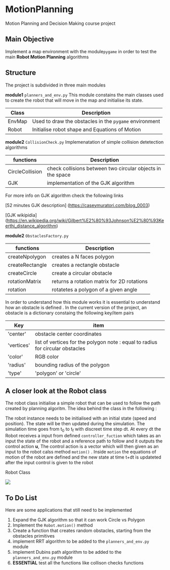 # MotionPlanning
Motion Planning and Decision Making course project

## Main Objective
Implement a map environment with the module``pygame`` in order to test the main **Robot Motion Planning** algorithms
## Structure
The project is subdivided in three main modules 

 **module1** ``planners_and_env.py``
 This module constains the main classes used to create the robot that will move in the map and initialise its state. 

| Class  | Description                                              |
|--------|----------------------------------------------------------|
| EnvMap | Used to draw the obstacles in the ``pygame`` environment |
| Robot  | Initialise robot shape and Equations of Motion           |


 **module2** ``CollisionCheck.py``
 Implemenatation of simple collision detetection algorithms 
 
| functions       | Description                                                |
|-----------------|------------------------------------------------------------|
| CircleCollision | check collisions between two circular objects in the space |
| GJK             | implementation of the GJK algorithm                        |

For more info on GJK algorithm check the following links

[52 minutes GJK description] (https://caseymuratori.com/blog_0003)

[GJK wikipidia] (https://en.wikipedia.org/wiki/Gilbert%E2%80%93Johnson%E2%80%93Keerthi_distance_algorithm)

**module2** ``ObstaclesFactory.py``


| functions       | Description                                |
|-----------------|--------------------------------------------|
| createNpolygon  | creates a N faces polygon                  |
| createRectangle | creates a rectangle obstacle               |
| createCircle    | create a circular obstacle                 |
| rotationMatrix  | returns a rotation matrix for 2D rotations |
| rotation        | rotatetes a polygon of a given angle       |

In order to understand how this module works it is essential to understand how an obstacle is defined . In the current version of the project, an obstacle is a dictionary constaing the following key/item pairs


| Key        | item                                                                            |
|------------|---------------------------------------------------------------------------------|
| 'center'   | obstacle center coordinates                                                     |
| 'vertices' | list of vertices for the polygon  note : equal to radius for circular obstacles |
| 'color'    | RGB color                                                                       |
| 'radius'   | bounding radius of the polygon                                                  |
| 'type'     | 'polygon' or 'circle'                                                           |


## A closer look at the Robot class

The robot class initialise a simple robot that can be used to follow the path created by planning algoritm. The idea behind the class in the following :

The robot instance needs to be initialised with an initial state (speed and position). The state will be then updated during the simulation. The simulation time goes from t<sub>0</sub> to t<sub>f</sub> with discreet time step dt.  At every dt the Robot receives a input from defined ``controller_fuction`` which takes as an input the state of the robot and a reference path to follow and it outputs the control action **u**,
The control action is a  vector which will then given as an input to the robot calss method ``motion()`` . Inside ``motion`` the equations of motion of the robot are defined and the new state at time t+dt is updateted after the input control is given to the robot

 Robot Class
 
 
[![](https://mermaid.ink/img/eyJjb2RlIjoiZ3JhcGggTFJcbkFbcGxhbm5lcl0gLS0-QigoKykpLS0-Q1tjb250cm9sbGVyXSAtLXUtLT5EW3JvYm90XSAtLT4gRVtjdXJyZW50IHN0YXRlXSAtLT5CIiwibWVybWFpZCI6eyJ0aGVtZSI6ImRhcmsifSwidXBkYXRlRWRpdG9yIjpmYWxzZSwiYXV0b1N5bmMiOnRydWUsInVwZGF0ZURpYWdyYW0iOmZhbHNlfQ)](https://mermaid-js.github.io/mermaid-live-editor/edit#eyJjb2RlIjoiZ3JhcGggTFJcbkFbcGxhbm5lcl0gLS0-QigoKykpLS0-Q1tjb250cm9sbGVyXSAtLXUtLT5EW3JvYm90XSAtLT4gRVtjdXJyZW50IHN0YXRlXSAtLT5CIiwibWVybWFpZCI6IntcbiAgXCJ0aGVtZVwiOiBcImRhcmtcIlxufSIsInVwZGF0ZUVkaXRvciI6ZmFsc2UsImF1dG9TeW5jIjp0cnVlLCJ1cGRhdGVEaWFncmFtIjpmYWxzZX0)


## To Do List
Here are some applications that still need to be  implemented
1. Expand the GJK algorithm so that it can work Circle vs Polygon
2. Implement the ``Robot.motion()`` method
3.  Create a function that creates random obstacles, starting from the obstacles primitives
4. implement RRT algorithm to be added to the ``planners_and_env.py`` module
5. implement Dubins path algorithm to be added to the ``planners_and_env.py`` module
6. **ESSENTIAL**  test all the functions like collison checks functions 

